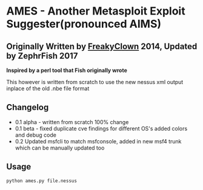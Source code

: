 # AMES - Another Metasploit Exploit Suggester(pronounced AIMS)
## Originally Written by [FreakyClown](https://twitter.com/__Freakyclown__) 2014, Updated by ZephrFish 2017

**Inspired by a perl tool that Fish originally wrote**    
                                                       
This however is written from scratch to use the new nessus xml output inplace of the old .nbe file format 

## Changelog

- 0.1 alpha - written from scratch 100% change
- 0.1 beta - fixed duplicate cve findings for different OS's added colors and debug code
- 0.2 Updated msfcli to match msfconsole, added in new msf4 trunk which can be manually updated too

## Usage

`python ames.py file.nessus`


